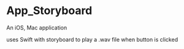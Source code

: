 # App_Storyboard
An iOS, Mac application

uses Swift with storyboard to play a .wav file when button is clicked
